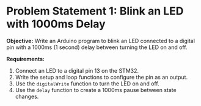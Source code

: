 # Problem Statement 1: Blink an LED with 1000ms Delay
**Objective:**
Write an Arduino program to blink an LED connected to a digital pin 
with a 1000ms (1 second) delay between turning the LED on and off.

**Requirements:**
1. Connect an LED to a digital pin 13 on the STM32.
2. Write the setup and loop functions to configure the pin as an output.
3. Use the `digitalWrite` function to turn the LED on and off.
4. Use the `delay` function to create a 1000ms pause between state changes.
